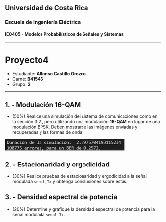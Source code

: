 ## Universidad de Costa Rica
### Escuela de Ingeniería Eléctrica
#### IE0405 - Modelos Probabilísticos de Señales y Sistemas

---

# Proyecto4

* Estudiante: **Alfonso Castillo Orozco**
* Carné: **B41546**
* Grupo: **2**

---
## 1. - Modulación 16-QAM

* (50%) Realice una simulación del sistema de comunicaciones como en la sección 3.2., pero utilizando una modulación **16-QAM** en lugar de una modulación BPSK. Deben mostrarse las imágenes enviadas y recuperadas y las formas de onda.

![](./0-consola.PNG)

## 2. - Estacionaridad y ergodicidad

* (30%) Realice pruebas de estacionaridad y ergodicidad a la señal modulada `senal_Tx` y obtenga conclusiones sobre estas.




## 3. - Densidad espectral de potencia

* (20%) Determine y grafique la densidad espectral de potencia para la señal modulada `senal_Tx`.
